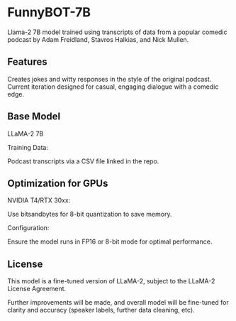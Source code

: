 # FunnyBOT-7B
Llama-2 7B model trained using transcripts of data from a popular comedic podcast by Adam Freidland, Stavros Halkias, and Nick Mullen.

## Features

Creates jokes and witty responses in the style of the original podcast. Current iteration designed for casual, engaging dialogue with a comedic edge.

## Base Model

LLaMA-2 7B

Training Data: 

Podcast transcripts via a CSV file linked in the repo.

## Optimization for GPUs

NVIDIA T4/RTX 30xx:

Use bitsandbytes for 8-bit quantization to save memory.

Configuration: 

Ensure the model runs in FP16 or 8-bit mode for optimal performance.

## License

This model is a fine-tuned version of LLaMA-2, subject to the LLaMA-2 License Agreement.

Further improvements will be made, and overall model will be fine-tuned for clarity and accuracy (speaker labels, further data cleaning, etc).
